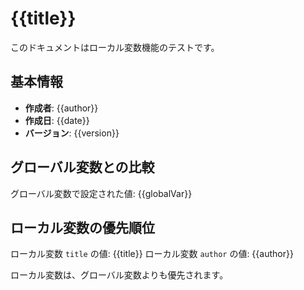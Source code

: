 <!-- @var title: ローカル変数テスト -->
<!-- @var author: テストユーザー -->
<!-- @var date: 2024-01-15 -->
<!-- @var version: 1.0.0 -->

# {{title}}

このドキュメントはローカル変数機能のテストです。

## 基本情報

- **作成者**: {{author}}
- **作成日**: {{date}}
- **バージョン**: {{version}}

## グローバル変数との比較

グローバル変数で設定された値: {{globalVar}}

## ローカル変数の優先順位

ローカル変数 `title` の値: {{title}}
ローカル変数 `author` の値: {{author}}

ローカル変数は、グローバル変数よりも優先されます。

